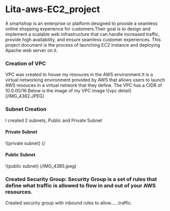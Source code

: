 # Lita-aws-EC2_project
A smartshop is an enterprise or platform designed to provide a seamless online shopping experience for customers.Their goal is to design and implement a scalable web infrastructure that can handle increased traffic, provide high availability, and ensure seamless customer experiences. This project document is the process of launching EC2 instance and deploying Apache web server on it. 
### Creation of VPC
VPC was created to house my resouces in the AWS environment.It is a virtual networking environment provided by AWS that allows users to launch AWS resouces in a virtual network that they define. The VPC has a CIDR of 10.0.00/16 Below is the image of my VPC image
!{vpc detail} [/IMG_4382.JPEG] 
### Subnet Creation
I created 2 subnets, Public and Private Subnet
#### Private Subnet
!{private subnet} {/
#### Public Subnet
!{public subnet} (/IMG_4385.jpeg)
### Created Security Group: Security Group is a set of rules that define what traffic is allowed to flow in and out of your AWS resources.
Created security group with inbound rules to allow......traffic.
